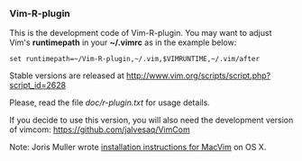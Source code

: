 ### Vim-R-plugin

This is the development code of Vim-R-plugin. You may want to adjust Vim's
**runtimepath** in your **~/.vimrc** as in the example below:

    set runtimepath=~/Vim-R-plugin,~/.vim,$VIMRUNTIME,~/.vim/after

Stable versions are released at
http://www.vim.org/scripts/script.php?script_id=2628

Please, read the file *doc/r-plugin.txt* for usage details.

If you decide to use this version, you will also need the development version
of vimcom: https://github.com/jalvesaq/VimCom

Note: Joris Muller wrote [installation instructions for MacVim] on OS X.

[installation instructions for MacVim]: http://jomuller.fr/?p=413
